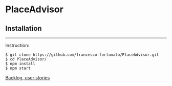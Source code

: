 # PlaceAdvisor

## Installation
***
Instruction:
```
$ git clone https://github.com/francesco-fortunato/PlaceAdvisor.git
$ cd PlaceAdvisor/
$ npm install
$ npm start
```
[Backlog, user stories](https://docs.google.com/spreadsheets/d/1l9VxjUQX7xAIwvrpfBEcYI7EuRXECv_waNIPeZOM3lQ/edit#gid=432542262)
